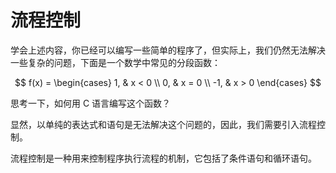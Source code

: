 # 流程控制

学会上述内容，你已经可以编写一些简单的程序了，但实际上，我们仍然无法解决一些复杂的问题，下面是一个数学中常见的分段函数：

$$
f(x) = \begin{cases}
1, & x < 0 \\
0, & x = 0 \\
-1, & x > 0
\end{cases}
$$

思考一下，如何用 C 语言编写这个函数？

显然，以单纯的表达式和语句是无法解决这个问题的，因此，我们需要引入流程控制。

流程控制是一种用来控制程序执行流程的机制，它包括了条件语句和循环语句。
